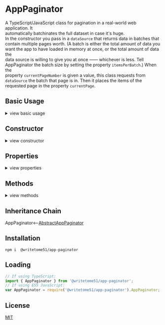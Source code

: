 # AppPaginator

 A TypeScript/JavaScript class for pagination in a real-world web application. It  
 automatically batchinates the full dataset in case it's huge.  
 In the constructor you pass in a `dataSource` that returns data in batches that  
 contain multiple pages worth. (A batch is either the total amount of data you  
 want the app to have loaded in memory at once, or the total amount of data the  
 data source is willing to give you at once —— whichever is less. Tell  
 AppPaginator the batch size by setting the property `itemsPerBatch`.) When the  
 property `currentPageNumber` is given a value, this class requests from  
 `dataSource` the batch that page is in. Then it places the items of the  
 requested page in the property `currentPage`.


## Basic Usage
<details>
<summary>view basic usage</summary>

```ts
// Get an instance (see constructor for dataSource details):
let appPaginator = new AppPaginator(dataSource);

// Make sure itemsPerPage has the value you want:
appPaginator.itemsPerPage = 10;

appPaginator.itemsPerBatch = 200;

appPaginator.currentPageNumber = 1;

// Show the first page in the console:
console.log(appPaginator.currentPage); // `[item1, item2, item3, item4,...]`

// Create string telling us the page we're seeing:
'Page: ' + appPaginator.currentPageNumber + ' of ' + appPaginator.totalPages

// The user performs a search to narrow down the dataset.
// You want the paginator to react to this, so you do a reset:
appPaginator.reset();
```
</details>


## Constructor
<details>
<summary>view constructor</summary>

```ts
constructor(
    dataSource: {

        getBatch: (batchNumber: number, itemsPerBatch: number, isLastBatch: boolean) => any[];
            // The number of items `getBatch()` returns must match `itemsPerBatch`.  If
            // `isLastBatch` is true, it must only return the remaining items in the dataset
            // and ignore itemsPerBatch.

        dataTotal: number;
            // `dataTotal`: number of items in entire dataset, not the batch.
            // This must stay accurate after actions that change the total, such as searches.
    }
)
```
</details>


## Properties
<details>
<summary>view properties</summary>

```ts
itemsPerPage: number
    // Default is 25.

itemsPerBatch: number
    // Total number of items the app can have loaded in memory.
    // If your data source doesn't allow you to request batches the size of multiple
    // pages, set this to same value as this.itemsPerPage.
    // NOTE: if this isn't evenly divisible by this.itemsPerPage, its value is 
    // lowered until it is.

currentPageNumber: number
    // Setting this automatically updates this.currentPage

currentPage: any[] // read-only
    // All items in the current page.

totalPages: number // read-only
```
</details>


## Methods
<details>
<summary>view methods</summary>

```ts
reset() : void
    // Reloads the first batch and sets this.currentPageNumber to 1.
    // Should be called after the order of the dataset changes (like 
    // after sorting), after the total number of items changes 
    // (like after a search), or after this.itemsPerPage changes.
```
</details>


## Inheritance Chain

AppPaginator<--[AbstractAppPaginator](https://github.com/writetome51/abstract-app-paginator#abstractapppaginator)


## Installation
`npm i  @writetome51/app-paginator`


## Loading
```ts
// If using TypeScript:
import { AppPaginator } from '@writetome51/app-paginator';
// If using ES5 JavaScript:
var AppPaginator = require('@writetome51/app-paginator').AppPaginator;
```


## License
[MIT](https://choosealicense.com/licenses/mit/)
